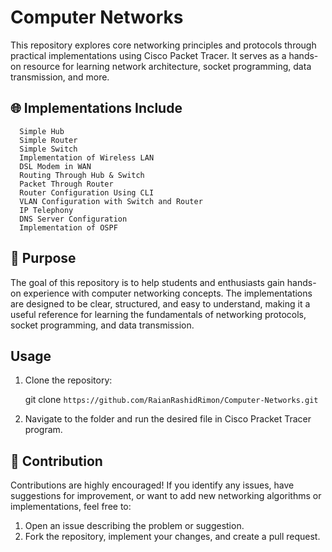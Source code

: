 # Computer Networks
This repository explores core networking principles and protocols through practical implementations using Cisco Packet Tracer. It serves as a hands-on resource for learning network architecture, socket programming, data transmission, and more.

## 🌐 Implementations Include
            
      Simple Hub
      Simple Router
      Simple Switch
      Implementation of Wireless LAN
      DSL Modem in WAN
      Routing Through Hub & Switch
      Packet Through Router
      Router Configuration Using CLI
      VLAN Configuration with Switch and Router
      IP Telephony
      DNS Server Configuration
      Implementation of OSPF
      





      
## 🎯 Purpose
The goal of this repository is to help students and enthusiasts gain hands-on experience with computer networking concepts. The implementations are designed to be clear, structured, and easy to understand, making it a useful reference for learning the fundamentals of networking protocols, socket programming, and data transmission.

## Usage
1. Clone the repository:

      git clone `https://github.com/RaianRashidRimon/Computer-Networks.git`
2. Navigate to the folder and run the desired file in Cisco Pracket Tracer program.

## 🤝 Contribution
Contributions are highly encouraged! If you identify any issues, have suggestions for improvement, or want to add new networking algorithms or implementations, feel free to:

1. Open an issue describing the problem or suggestion.
2. Fork the repository, implement your changes, and create a pull request.
